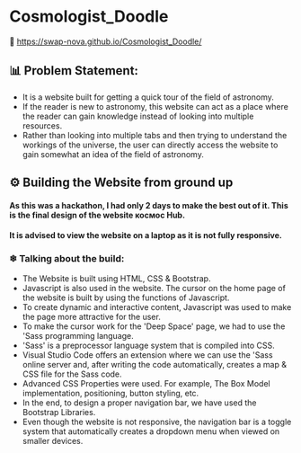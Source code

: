 # Cosmologist_Doodle

🔗 https://swap-nova.github.io/Cosmologist_Doodle/

## 📊 Problem Statement:
* It is a website built for getting a quick tour of the field of astronomy. 
* If the reader is new to astronomy, this website can act as a place where the reader can gain knowledge instead of looking into multiple resources.
* Rather than looking into multiple tabs and then trying to understand the workings of the universe, the user can directly access the website to gain somewhat an idea of the field of astronomy.

## ⚙ Building the Website from ground up
#### As this was a hackathon, I had only 2 days to make the best out of it. This is the final design of the website космос Hub. 
#### It is advised to view the website on a laptop as it is not fully responsive. 

### ❄ Talking about the build:
* The Website is built using HTML, CSS & Bootstrap.
* Javascript is also used in the website. The cursor on the home page of the website is built by using the functions of Javascript. 
* To create dynamic and interactive content, Javascript was used to make the page more attractive for the user.
* To make the cursor work for the 'Deep Space' page, we had to use the 'Sass programming language. 
* 'Sass' is a preprocessor language system that is compiled into CSS.
* Visual Studio Code offers an extension where we can use the 'Sass online server and, after writing the code automatically, creates a map & CSS file for the Sass code.
* Advanced CSS Properties were used. For example, The Box Model implementation, positioning, button styling, etc.
* In the end, to design a proper navigation bar, we have used the Bootstrap Libraries.
* Even though the website is not responsive, the navigation bar is a toggle system that automatically creates a dropdown menu when viewed on smaller devices.
